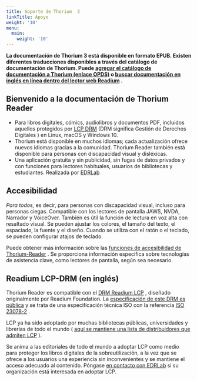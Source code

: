 ```yaml
---
title: Soporte de Thorium  3
linkTitle: Apoyo
weight: '10'
menu:
  main:
    weight: '10'
---
```


<!-- {{% pageinfo %}}
    For digital books, comics, audiobooks and PDF documents, including
    those protected by the
    <a href="https://edrlab.org/readium-lcp">LCP DRM</a>
    (DRM meaning <span lang="en">Digital Rights Management</span>)
    on Linux, macOS, and Windows 10.
{{% /pageinfo %}} -->

<!-- <hr class="asterism"/> -->

<p><b>  La documentación de Thorium 3 está disponible en formato EPUB. Existen diferentes traducciones disponibles a través del catálogo de documentación de Thorium. Puede <a class="" href="opds://rawcdn.githack.com/edrlab/publications/main/feeds/thorium3_documentation.json">agregar el catálogo de documentación a Thorium (enlace OPDS)</a> o <a class="" href="https://readium.firebaseapp.com/?epub=https://rawcdn.githack.com/edrlab/publications/main/thorium3-documentation/sources/en/">buscar documentación en inglés en línea dentro del lector web Readium</a> .</b></p>



<h2>Bienvenido a la documentación de Thorium Reader</h2>
<ul>
  <li>     Para libros digitales, cómics, audiolibros y documentos PDF, incluidos aquellos protegidos por <a href="https://edrlab.org/readium-lcp">LCP DRM</a> (DRM significa <span lang="en">Gestión de Derechos Digitales</span> ) en Linux, macOS y Windows 10.   </li>
  <li>     Thorium está disponible en muchos idiomas; cada actualización ofrece nuevos idiomas gracias a la comunidad. Thorium Reader también está disponible para personas con discapacidad visual y disléxicas.   </li>
  <li>     Una aplicación gratuita y sin publicidad, sin fugas de datos privados y con funciones para lectores habituales, usuarios de bibliotecas y estudiantes. Realizada por <a href="https://edrlab.org">EDRLab</a>   </li>
</ul>

## Accesibilidad

  <p>     <em>Para todos,</em> es decir, para personas con discapacidad visual, incluso para personas ciegas. Compatible con los lectores de pantalla JAWS, NVDA, Narrador y VoiceOver. También es útil la función de lectura en voz alta con resaltado visual. Se pueden ajustar los colores, el tamaño del texto, el espaciado, la fuente y el diseño. Cuando se utiliza con el ratón o el teclado, se pueden configurar atajos de teclado. </p>

  


Puede obtener más información sobre las [funciones de accesibilidad de Thorium-Reader](/thorium-reader-doc/300_accessibility/) . Se proporciona información específica sobre tecnologías de asistencia clave, como lectores de pantalla, según sea necesario.

  <h2>Readium LCP-DRM (en inglés)</h2>

  <p>    Thorium Reader es compatible con el <a href="https://www.edrlab.org/readium-lcp/">DRM Readium LCP</a> , diseñado originalmente por Readium Foundation. La <a href="https://readium.org/lcp-specs/">especificación de este DRM es pública</a> y se trata de una especificación técnica ISO con la referencia <a href="https://www.iso.org/standard/79485.html">ISO 23078-2</a> .   </p>

  <p>     LCP ya ha sido adoptado por muchas bibliotecas públicas, universidades y librerías de todo el mundo ( <a href="https://www.edrlab.org/readium-lcp/certified-apps-servers/">aquí se mantiene una lista de distribuidores que admiten LCP</a> ).   </p>
  <p>     Se anima a las editoriales de todo el mundo a adoptar LCP como medio para proteger los libros digitales de la sobreutilización, a la vez que se ofrece a los usuarios una experiencia sin inconvenientes y se mantiene el acceso adecuado al contenido. Póngase <a href="https://www.edrlab.org/contact/">en contacto con EDRLab</a> si su organización está interesada en adoptar LCP.   </p>
